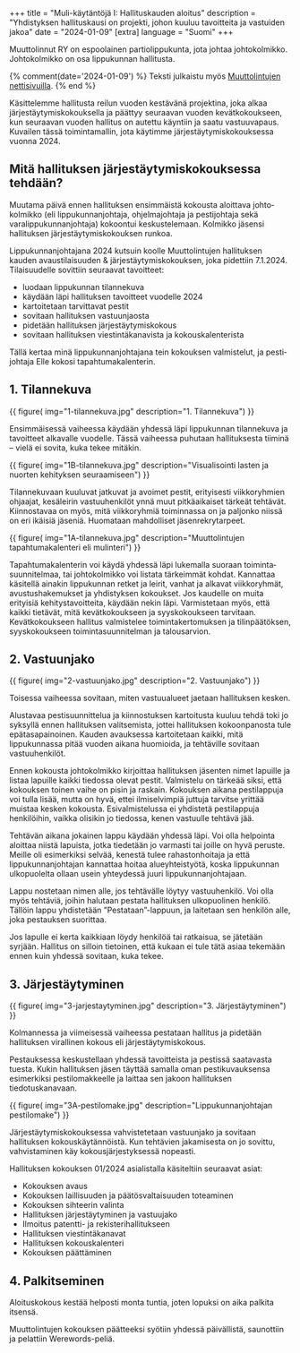 +++
title = "Muli-käytäntöjä I: Hallituskauden aloitus"
description = "Yhdistyksen hallituskausi on projekti, johon kuuluu tavoitteita ja vastuiden jakoa"
date = "2024-01-09"
[extra]
language = "Suomi"
+++

Muuttolinnut RY on espoolainen partio&shy;lippukunta, jota johtaa johto&shy;kolmikko. Johto&shy;kolmikko on osa lippukunnan hallitusta.

{% comment(date='2024-01-09') %}
Teksti julkaistu myös [Muuttolintujen nettisivuilla](https://muuttolinnut.fi/hallituskauden-aloitus/).
{% end %}


Käsittelemme hallitusta reilun vuoden kestävänä projektina, joka alkaa järjestäytymis­kokouksella ja päättyy seuraavan vuoden kevät­kokoukseen, kun seuraavan vuoden hallitus on autettu käyntiin ja saatu vastuu­vapaus. Kuvailen tässä toimintamallin, jota käytimme järjestäytymiskokouksessa vuonna 2024.

## Mitä hallituksen järjestäytymiskokouksessa tehdään?

Muutama päivä ennen hallituksen ensimmäistä kokousta aloittava johto­kolmikko (eli lippukunnan­johtaja, ohjelma­johtaja ja pesti­johtaja sekä varalippu­kunnan­johtaja) kokoontui keskustelemaan. Kolmikko jäsensi hallituksen järjestäytymiskokouksen runkoa.

Lippukunnanjohtajana 2024 kutsuin koolle Muuttolintujen hallituksen kauden avaustilaisuuden & järjestäytymiskokouksen, joka pidettiin 7.1.2024. Tilaisuudelle sovittiin seuraavat tavoitteet:

- luodaan lippukunnan tilannekuva
- käydään läpi hallituksen tavoitteet vuodelle 2024
- kartoitetaan tarvittavat pestit
- sovitaan hallituksen vastuunjaosta
- pidetään hallituksen järjestäytymiskokous
- sovitaan hallituksen viestintäkanavista ja kokouskalenterista

Tällä kertaa minä lippukunnan­johtajana tein kokouksen valmis­telut, ja pesti­johtaja Elle kokosi tapahtuma­kalenterin.

## 1. Tilannekuva

{{
    figure(
        img="1-tilannekuva.jpg"
        description="1. Tilannekuva")
}}

Ensimmäisessä vaiheessa käydään yhdessä läpi lippukunnan tilannekuva ja tavoitteet alkavalle vuodelle. Tässä vaiheessa puhutaan hallituksesta tiiminä – vielä ei sovita, kuka tekee mitäkin.


{{
    figure(
        img="1B-tilannekuva.jpg"
        description="Visualisointi lasten ja nuorten kehityksen seuraamiseen")
}}

Tilannekuvaan kuuluvat jatkuvat ja avoimet pestit, erityisesti viikkoryhmien ohjaajat, kesäleirin vastuuhenkilöt ynnä muut pitkäaikaiset tärkeät tehtävät. Kiinnostavaa on myös, mitä viikkoryhmiä toiminnassa on ja paljonko niissä on eri ikäisiä jäseniä. Huomataan mahdolliset jäsenrekrytarpeet.


{{
    figure(
        img="1A-tilannekuva.jpg"
        description="Muuttolintujen tapahtumakalenteri eli mulinteri")
}}

Tapahtumakalenterin voi käydä yhdessä läpi lukemalla suoraan toiminta­suunnitelmaa, tai johtokolmikko voi listata tärkeimmät kohdat. Kannattaa käsitellä ainakin lippukunnan retket ja leirit, vanhat ja alkavat viikkoryhmät, avustushakemukset ja yhdistyksen kokoukset. Jos kaudelle on muita erityisiä kehitystavoitteita, käydään nekin läpi. Varmistetaan myös, että kaikki tietävät, mitä kevätkokoukseen ja syyskokoukseen tarvitaan. Kevätkokoukseen hallitus valmistelee toiminta&shy;kertomuksen ja tilinpäätöksen, syyskokoukseen toiminta&shy;suunnitelman ja talousarvion.


## 2. Vastuunjako

{{
    figure(
        img="2-vastuunjako.jpg"
        description="2. Vastuunjako")
}}

Toisessa vaiheessa sovitaan, miten vastuualueet jaetaan hallituksen kesken.

Alustavaa pestisuunnittelua ja kiinnostuksen kartoitusta kuuluu tehdä toki jo syksyllä ennen hallituksen valitsemista, jottei hallituksen kokoonpanosta tule epätasapainoinen. Kauden avauksessa kartoitetaan kaikki, mitä lippukunnassa pitää vuoden aikana huomioida, ja tehtäville sovitaan vastuuhenkilöt.

Ennen kokousta johtokolmikko kirjoittaa hallituksen jäsenten nimet lapuille ja listaa lapuille kaikki tiedossa olevat pestit. Valmistelu on tärkeää siksi, että kokouksen toinen vaihe on pisin ja raskain. Kokouksen aikana pestilappuja voi tulla lisää, mutta on hyvä, ettei ilmiselvimpiä juttuja tarvitse yrittää muistaa kesken kokousta. Esivalmistelussa ei yhdistetä pestilappuja henkilöihin, vaikka olisikin jo tiedossa, kenen vastuulle tehtävä jää.

Tehtävän aikana jokainen lappu käydään yhdessä läpi. Voi olla helpointa aloittaa niistä lapuista, jotka tiedetään jo varmasti tai joille on hyvä peruste. Meille oli esimerkiksi selvää, kenestä tulee rahastonhoitaja ja että lippukunnanjohtajan kannattaa hoitaa alueyhteistyötä, koska lippukunnan ulkopuolelta ollaan usein yhteydessä juuri lippukunnanjohtajaan.

Lappu nostetaan nimen alle, jos tehtävälle löytyy vastuuhenkilö. Voi olla myös tehtäviä, joihin halutaan pestata hallituksen ulkopuolinen henkilö. Tällöin lappu yhdistetään ”Pestataan”-lappuun, ja laitetaan sen henkilön alle, joka pestauksen suorittaa.

Jos lapulle ei kerta kaikkiaan löydy henkilöä tai ratkaisua, se jätetään syrjään. Hallitus on silloin tietoinen, että kukaan ei tule tätä asiaa tekemään ennen kuin yhdessä sovitaan, kuka tekee.

## 3. Järjestäytyminen

{{
    figure(
        img="3-jarjestaytyminen.jpg"
        description="3. Järjestäytyminen")
}}

Kolmannessa ja viimeisessä vaiheessa pestataan hallitus ja pidetään hallituksen virallinen kokous eli järjestäytymiskokous. 

Pestauksessa keskustellaan yhdessä tavoitteista ja pestissä saatavasta tuesta. Kukin hallituksen jäsen täyttää samalla oman pestikuvauksensa esimerkiksi pestilomakkeelle ja laittaa sen jakoon hallituksen tiedotuskanavaan.


{{
    figure(
        img="3A-pestilomake.jpg"
        description="Lippukunnanjohtajan pestilomake")
}}

Järjestäytymiskokouksessa vahvistetetaan vastuunjako ja sovitaan hallituksen kokouskäytännöistä. Kun tehtävien jakamisesta on jo sovittu, vahvistaminen käy kokousjärjestyksessä nopeasti.

Hallituksen kokouksen 01/2024 asialistalla käsiteltiin seuraavat asiat:

- Kokouksen avaus
- Kokouksen laillisuuden ja päätösvaltaisuuden toteaminen
- Kokouksen sihteerin valinta
- Hallituksen järjestäytyminen ja vastuujako
- Ilmoitus patentti- ja rekisterihallitukseen
- Hallituksen viestintäkanavat
- Hallituksen kokouskalenteri
- Kokouksen päättäminen

## 4. Palkitseminen

Aloituskokous kestää helposti monta tuntia, joten lopuksi on aika palkita itsensä.

Muuttolintujen kokouksen päätteeksi syötiin yhdessä päivällistä, saunottiin ja pelattiin Werewords-peliä.